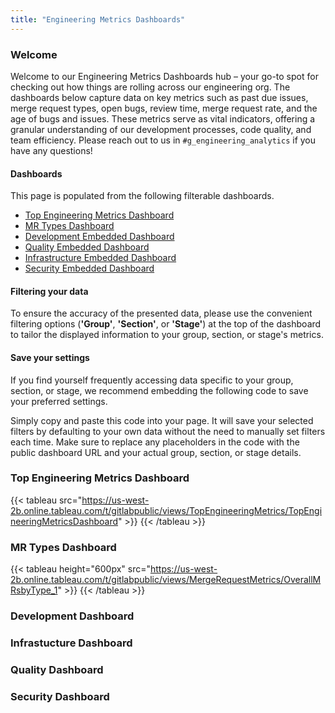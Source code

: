 ```yaml
---
title: "Engineering Metrics Dashboards"
---
```


### Welcome

Welcome to our Engineering Metrics Dashboards hub – your go-to spot for checking out how things are rolling across our engineering org. The dashboards below capture data on key metrics such as past due issues, merge request types, open bugs, review time, merge request rate, and the age of bugs and issues. These metrics serve as vital indicators, offering a granular understanding of our development processes, code quality, and team efficiency. Please reach out to us in `#g_engineering_analytics` if you have any questions!

#### Dashboards

This page is populated from the following filterable dashboards.

- [Top Engineering Metrics Dashboard](https://app.periscopedata.com/app/gitlab/1000952/Top-Engineering-Metrics-Dashboard)
- [MR Types Dashboard](https://app.periscopedata.com/app/gitlab/976854/Merge-Request-Types-Detail)
- [Development Embedded Dashboard](https://app.periscopedata.com/app/gitlab/681347/Development-Embedded-Dashboard)
- [Quality Embedded Dashboard](https://app.periscopedata.com/app/gitlab/736012/Quality-Embedded-Dashboard)
- [Infrastructure Embedded Dashboard](https://app.periscopedata.com/app/gitlab/798401/Infrastructure-Embedded-Dashboard)
- [Security Embedded Dashboard](https://app.periscopedata.com/app/gitlab/758795/Appsec-Embedded-Dashboard)

#### Filtering your data
To ensure the accuracy of the presented data, please use the convenient filtering options (**'Group'**, **'Section'**, or **'Stage'**) at the top of the dashboard to tailor the displayed information to your group, section, or stage's metrics.

#### Save your settings

If you find yourself frequently accessing data specific to your group, section, or stage, we recommend embedding the following code to save your preferred settings.



Simply copy and paste this code into your page. It will save your selected filters by defaulting to your own data without the need to manually set filters each time. Make sure to replace any placeholders in the code with the public dashboard URL and your actual group, section, or stage details.

### Top Engineering Metrics Dashboard

{{< tableau src="https://us-west-2b.online.tableau.com/t/gitlabpublic/views/TopEngineeringMetrics/TopEngineeringMetricsDashboard" >}}
{{< /tableau >}}

### MR Types Dashboard
{{< tableau height="600px" src="https://us-west-2b.online.tableau.com/t/gitlabpublic/views/MergeRequestMetrics/OverallMRsbyType_1" >}}
{{< /tableau >}}

### Development Dashboard

### Infrastucture Dashboard

### Quality Dashboard

### Security Dashboard